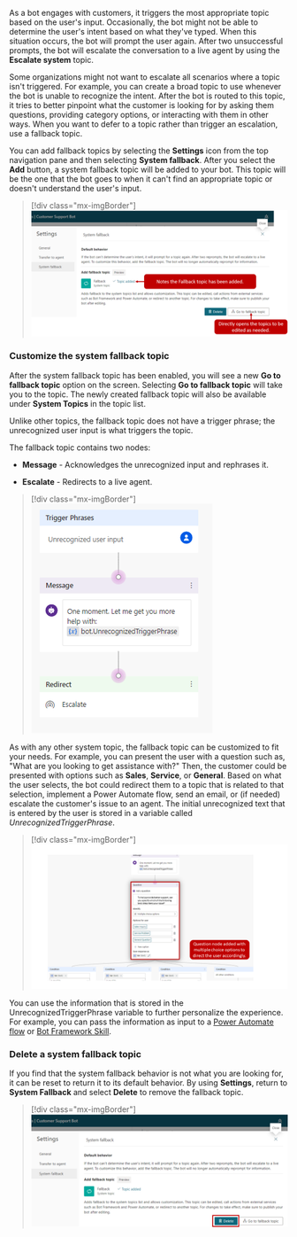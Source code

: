 As a bot engages with customers, it triggers the most appropriate topic based on the user's input. Occasionally, the bot might not be able to determine the user's intent based on what they've typed. When this situation occurs, the bot will prompt the user again. After two unsuccessful prompts, the bot will escalate the conversation to a live agent by using the **Escalate system** topic.

Some organizations might not want to escalate all scenarios where a topic isn't triggered. For example, you can create a broad topic to use whenever the bot is unable to recognize the intent. After the bot is routed to this topic, it tries to better pinpoint what the customer is looking for by asking them questions, providing category options, or interacting with them in other ways. When you want to defer to a topic rather than trigger an escalation, use a fallback topic.

You can add fallback topics by selecting the **Settings** icon from the top navigation pane and then selecting **System fallback**. After you select the **Add** button, a system fallback topic will be added to your bot. This topic will be the one that the bot goes to when it can't find an appropriate topic or doesn't understand the user's input.

> [!div class="mx-imgBorder"]
> [![The Settings dialog box notes that the fallback topic has been added. Select Go to fallback topic to directly open the topics to be edited as needed.](../media/6-1.png)](../media/6-1.png#lightbox)

### Customize the system fallback topic

After the system fallback topic has been enabled, you will see a new **Go to fallback topic** option on the screen. Selecting **Go to fallback topic** will take you to the topic. The newly created fallback topic will also be available under **System Topics** in the topic list.

Unlike other topics, the fallback topic does not have a trigger phrase; the unrecognized user input is what triggers the topic.

The fallback topic contains two nodes:

- **Message** - Acknowledges the unrecognized input and rephrases it.

- **Escalate** - Redirects to a live agent.

> [!div class="mx-imgBorder"]
> [![Screenshot of trigger phrases, message, and redirect.](../media/6-2.png)](../media/6-2.png#lightbox)

As with any other system topic, the fallback topic can be customized to fit your needs. For example, you can present the user with a question such as, "What are you looking to get assistance with?" Then, the customer could be presented with options such as **Sales**, **Service**, or **General**. Based on what the user selects, the bot could redirect them to a topic that is related to that selection, implement a Power Automate flow, send an email, or (if needed) escalate the customer's issue to an agent. The initial unrecognized text that is entered by the user is stored in a variable called *UnrecognizedTriggerPhrase*.

> [!div class="mx-imgBorder"]
> [![Question node added with multiple choice options to direct the user accordingly.](../media/6-3.png)](../media/6-3.png#lightbox)

You can use the information that is stored in the UnrecognizedTriggerPhrase variable to further personalize the experience. For example, you can pass the information as input to a [Power Automate flow](/power-virtual-agents/advanced-flow/?azure-portal=true) or [Bot Framework Skill](/power-virtual-agents/advanced-use-skills/?azure-portal=true).

### Delete a system fallback topic

If you find that the system fallback behavior is not what you are looking for, it can be reset to return it to its default behavior. By using **Settings**, return to **System Fallback** and select **Delete** to remove the fallback topic.

> [!div class="mx-imgBorder"]
> [![Delete a system fallback topic from the Settings dialog.](../media/6-4.png)](../media/6-4.png#lightbox)
